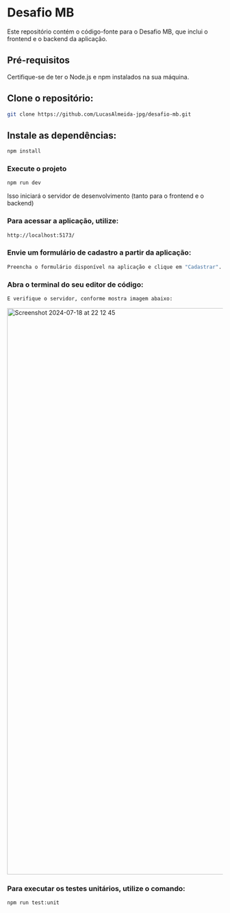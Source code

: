 # Desafio MB
Este repositório contém o código-fonte para o Desafio MB, que inclui o frontend e o backend da aplicação.

## Pré-requisitos

Certifique-se de ter o Node.js e npm instalados na sua máquina.

## Clone o repositório:

```sh
git clone https://github.com/LucasAlmeida-jpg/desafio-mb.git
```

## Instale as dependências:

```sh
npm install
```

### Execute o projeto
```sh
npm run dev
```

Isso iniciará o servidor de desenvolvimento (tanto para o frontend e o backend)

### Para acessar a aplicação, utilize:
```sh
http://localhost:5173/
```

### Envie um formulário de cadastro a partir da aplicação:
```sh
Preencha o formulário disponível na aplicação e clique em "Cadastrar".
```

### Abra o terminal do seu editor de código:
```sh
E verifique o servidor, conforme mostra imagem abaixo:
```
<img width="1324" alt="Screenshot 2024-07-18 at 22 12 45" src="https://github.com/user-attachments/assets/12e70f8d-ecac-4aa5-b119-e587fcc900a5">


### Para executar os testes unitários, utilize o comando:
```sh
npm run test:unit
```
